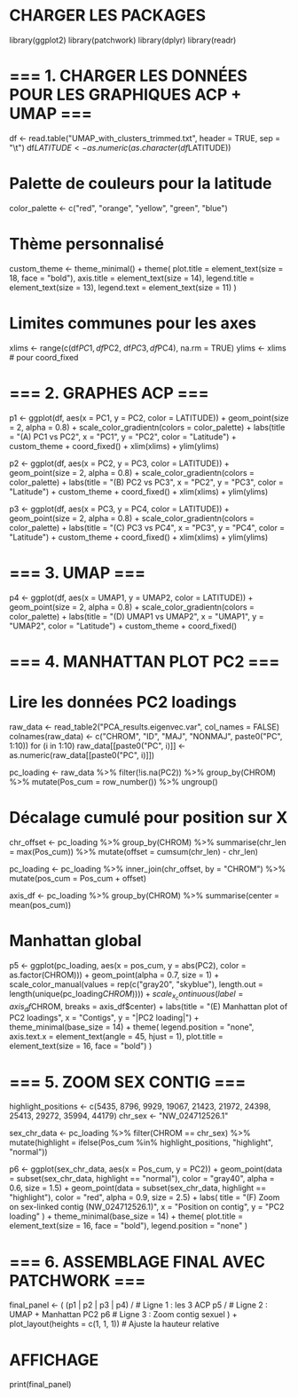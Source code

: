 # CHARGER LES PACKAGES

library(ggplot2)
library(patchwork)
library(dplyr)
library(readr)

# === 1. CHARGER LES DONNÉES POUR LES GRAPHIQUES ACP + UMAP ===

df <- read.table("UMAP_with_clusters_trimmed.txt", header = TRUE, sep = "\t")
df$LATITUDE <- as.numeric(as.character(df$LATITUDE))

# Palette de couleurs pour la latitude
color_palette <- c("red", "orange", "yellow", "green", "blue")

# Thème personnalisé
custom_theme <- theme_minimal() +
  theme(
    plot.title = element_text(size = 18, face = "bold"),
    axis.title = element_text(size = 14),
    legend.title = element_text(size = 13),
    legend.text = element_text(size = 11)
  )

# Limites communes pour les axes
xlims <- range(c(df$PC1, df$PC2, df$PC3, df$PC4), na.rm = TRUE)
ylims <- xlims  # pour coord_fixed

# === 2. GRAPHES ACP ===

p1 <- ggplot(df, aes(x = PC1, y = PC2, color = LATITUDE)) +
  geom_point(size = 2, alpha = 0.8) +
  scale_color_gradientn(colors = color_palette) +
  labs(title = "(A) PC1 vs PC2", x = "PC1", y = "PC2", color = "Latitude") +
  custom_theme +
  coord_fixed() +
  xlim(xlims) + ylim(ylims)

p2 <- ggplot(df, aes(x = PC2, y = PC3, color = LATITUDE)) +
  geom_point(size = 2, alpha = 0.8) +
  scale_color_gradientn(colors = color_palette) +
  labs(title = "(B) PC2 vs PC3", x = "PC2", y = "PC3", color = "Latitude") +
  custom_theme +
  coord_fixed() +
  xlim(xlims) + ylim(ylims)

p3 <- ggplot(df, aes(x = PC3, y = PC4, color = LATITUDE)) +
  geom_point(size = 2, alpha = 0.8) +
  scale_color_gradientn(colors = color_palette) +
  labs(title = "(C) PC3 vs PC4", x = "PC3", y = "PC4", color = "Latitude") +
  custom_theme +
  coord_fixed() +
  xlim(xlims) + ylim(ylims)

# === 3. UMAP ===

p4 <- ggplot(df, aes(x = UMAP1, y = UMAP2, color = LATITUDE)) +
  geom_point(size = 2, alpha = 0.8) +
  scale_color_gradientn(colors = color_palette) +
  labs(title = "(D) UMAP1 vs UMAP2", x = "UMAP1", y = "UMAP2", color = "Latitude") +
  custom_theme +
  coord_fixed()

# === 4. MANHATTAN PLOT PC2 ===

# Lire les données PC2 loadings
raw_data <- read_table2("PCA_results.eigenvec.var", col_names = FALSE)
colnames(raw_data) <- c("CHROM", "ID", "MAJ", "NONMAJ", paste0("PC", 1:10))
for (i in 1:10) raw_data[[paste0("PC", i)]] <- as.numeric(raw_data[[paste0("PC", i)]])

pc_loading <- raw_data %>%
  filter(!is.na(PC2)) %>%
  group_by(CHROM) %>%
  mutate(Pos_cum = row_number()) %>%
  ungroup()

# Décalage cumulé pour position sur X
chr_offset <- pc_loading %>%
  group_by(CHROM) %>%
  summarise(chr_len = max(Pos_cum)) %>%
  mutate(offset = cumsum(chr_len) - chr_len)

pc_loading <- pc_loading %>%
  inner_join(chr_offset, by = "CHROM") %>%
  mutate(pos_cum = Pos_cum + offset)

axis_df <- pc_loading %>%
  group_by(CHROM) %>%
  summarise(center = mean(pos_cum))

# Manhattan global
p5 <- ggplot(pc_loading, aes(x = pos_cum, y = abs(PC2), color = as.factor(CHROM))) +
  geom_point(alpha = 0.7, size = 1) +
  scale_color_manual(values = rep(c("gray20", "skyblue"), length.out = length(unique(pc_loading$CHROM)))) +
  scale_x_continuous(label = axis_df$CHROM, breaks = axis_df$center) +
  labs(title = "(E) Manhattan plot of PC2 loadings", x = "Contigs", y = "|PC2 loading|") +
  theme_minimal(base_size = 14) +
  theme(
    legend.position = "none",
    axis.text.x = element_text(angle = 45, hjust = 1),
    plot.title = element_text(size = 16, face = "bold")
  )

# === 5. ZOOM SEX CONTIG ===

highlight_positions <- c(5435, 8796, 9929, 19067, 21423, 21972, 24398, 25413, 29272, 35994, 44179)
chr_sex <- "NW_024712526.1"

sex_chr_data <- pc_loading %>%
  filter(CHROM == chr_sex) %>%
  mutate(highlight = ifelse(Pos_cum %in% highlight_positions, "highlight", "normal"))

p6 <- ggplot(sex_chr_data, aes(x = Pos_cum, y = PC2)) +
  geom_point(data = subset(sex_chr_data, highlight == "normal"), color = "gray40", alpha = 0.6, size = 1.5) +
  geom_point(data = subset(sex_chr_data, highlight == "highlight"), color = "red", alpha = 0.9, size = 2.5) +
  labs(
    title = "(F) Zoom on sex-linked contig (NW_024712526.1)",
    x = "Position on contig",
    y = "PC2 loading"
  ) +
  theme_minimal(base_size = 14) +
  theme(
    plot.title = element_text(size = 16, face = "bold"),
    legend.position = "none"
  )

# === 6. ASSEMBLAGE FINAL AVEC PATCHWORK ===

final_panel <- (
  (p1 | p2 | p3 | p4) /     # Ligne 1 : les 3 ACP
      p5   /          # Ligne 2 : UMAP + Manhattan PC2
     p6                   # Ligne 3 : Zoom contig sexuel
) + plot_layout(heights = c(1, 1, 1))  # Ajuste la hauteur relative

# AFFICHAGE
print(final_panel)
  
